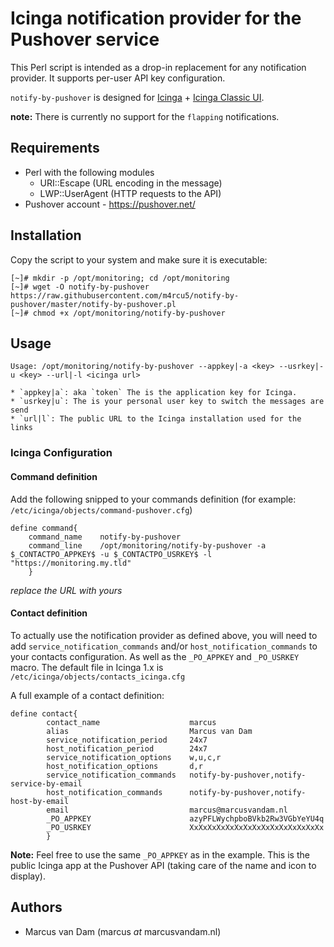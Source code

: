 # Icinga notification provider for the Pushover service

This Perl script is intended as a drop-in replacement for any notification provider. It supports per-user API key configuration.

`notify-by-pushover` is designed for [Icinga][1] + [Icinga Classic UI][2].

**note:** There is currently no support for the `flapping` notifications.

[1]: https://www.icinga.org/
[2]: https://www.icinga.org/icinga/screenshots/icinga-classic/

## Requirements
* Perl with the following modules
    - URI::Escape (URL encoding in the message)
    - LWP::UserAgent (HTTP requests to the API)
* Pushover account - https://pushover.net/

## Installation

Copy the script to your system and make sure it is executable:
```
[~]# mkdir -p /opt/monitoring; cd /opt/monitoring
[~]# wget -O notify-by-pushover https://raw.githubusercontent.com/m4rcu5/notify-by-pushover/master/notify-by-pushover.pl
[~]# chmod +x /opt/monitoring/notify-by-pushover
```

## Usage

`Usage: /opt/monitoring/notify-by-pushover --appkey|-a <key> --usrkey|-u <key> --url|-l <icinga url>`

    * `appkey|a`: aka `token` The is the application key for Icinga.
    * `usrkey|u`: The is your personal user key to switch the messages are send
    * `url|l`: The public URL to the Icinga installation used for the links

### Icinga Configuration

#### Command definition

Add the following snipped to your commands definition (for example: `/etc/icinga/objects/command-pushover.cfg`)

```
define command{
    command_name    notify-by-pushover
    command_line    /opt/monitoring/notify-by-pushover -a $_CONTACTPO_APPKEY$ -u $_CONTACTPO_USRKEY$ -l "https://monitoring.my.tld"
    }
```

_replace the URL with yours_

#### Contact definition

To actually use the notification provider as defined above, you will need to add `service_notification_commands` and/or `host_notification_commands` to your contacts configuration. As well as the `_PO_APPKEY` and `_PO_USRKEY` macro.
The default file in Icinga 1.x is `/etc/icinga/objects/contacts_icinga.cfg`

A full example of a contact definition:
```
define contact{
        contact_name                    marcus
        alias                           Marcus van Dam
        service_notification_period     24x7
        host_notification_period        24x7
        service_notification_options    w,u,c,r
        host_notification_options       d,r
        service_notification_commands   notify-by-pushover,notify-service-by-email
        host_notification_commands      notify-by-pushover,notify-host-by-email
        email                           marcus@marcusvandam.nl
        _PO_APPKEY                      azyPFLWychpboBVkb2Rw3VGbYeYU4q
        _PO_USRKEY                      XxXxXxXxXxXxXxXxXxXxXxXxXxXxXx
        }
```

**Note:** Feel free to use the same `_PO_APPKEY` as in the example. This is the public Icinga app at the Pushover API (taking care of the name and icon to display).

## Authors

- Marcus van Dam (marcus _at_ marcusvandam.nl)
